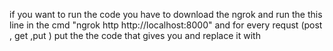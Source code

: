 if you want to run the code you have to download the ngrok and run the this line in the cmd "ngrok http http://localhost:8000" and for every requst (post , get ,put ) put the the code that gives you and replace it with
